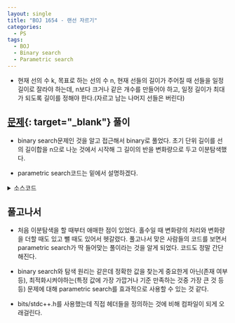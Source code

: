 ```yaml
---
layout: single
title: "BOJ 1654 - 랜선 자르기"
categories:
  - PS
tags:
  - BOJ
  - Binary search
  - Parametric search
---
```


- 현재 선의 수 k, 목표로 하는 선의 수 n, 현재 선들의 길이가 주어질 때 선들을 일정 길이로 잘라야 하는데, n보다 크거나 같은 개수를 만들어야 하고, 일정 길이가 최대가 되도록 길이를 정해야 한다.(자르고 남는 나머지 선들은 버린다)

## [문제](https://www.acmicpc.net/problem/1654){: target="\_blank"} 풀이

- binary search문제인 것을 알고 접근해서 binary로 풀었다. 초기 단위 길이를 선의 길이합을 n으로 나눈 것에서 시작해 그 길이의 반을 변화량으로 두고 이분탐색했다.

- parametric search코드는 밑에서 설명하겠다.

<details markdown="1">
<summary>소스코드</summary>

```cpp
//binary search(?)
#include<bits/stdc++.h>
using namespace std;
typedef vector<int> vi;
typedef long long int lld;

int main()
{
	ios::sync_with_stdio(false);
	cin.tie(0);
	lld n, k, p=0;
	cin>>k>>n;
	vi l(k);
	for(int i=0;i<k;i++){
		cin>>l[i];
		p+=l[i];
	}
	p/=n;
	lld cnt=0, delta=p/2;
	if(p!=1 && p&1) delta++;
	while(delta>0){
		for(lld i:l) cnt+=i/p;
		if(n>cnt) p-=delta;
		else p+=delta;
		if(delta!=1 && delta&1) delta++;
		delta/=2;
		cnt=0;
	}
	for(lld i:l) cnt+=i/p;
	if(cnt<n) p--;
	cout<<p;
	return 0;
}

//parametric search
#include<bits/stdc++.h>
using namespace std;
typedef vector<int> vi;
typedef long long int lld;

int main()
{
	ios::sync_with_stdio(false);
	cin.tie(0);
	lld n, k, cnt=0;
	cin>>k>>n;
	vi li(k);
	for(int i=0;i<k;i++) cin>>li[i];
	lld l=1, r=1<<31-1, m;
	while(l<=r){
		m=(l+r)/2;
		for(lld i:li) cnt+=i/m;
		if(n>cnt) r=m-1;
		else l=m+1;
		cnt=0;
	}
	printf("%d", l-1);
	return 0;
}
```

</details>

## 풀고나서

- 처음 이분탐색을 할 때부터 애매한 점이 있었다. 홀수일 때 변화량의 처리와 변화량을 더할 때도 있고 뺄 때도 있어서 헷갈렸다. 풀고나서 맞은 사람들의 코드를 보면서 parametric search가 딱 들어맞는 풀이라는 것을 알게 되었다. 코드도 정말 간단해진다.

- binary search와 탐색 원리는 같은데 정확한 값을 찾는게 중요한게 아닌(존재 여부 등), 최적화시켜야하는(특정 값에 가장 가깝거나 기준 만족하는 것중 가장 큰 것 등등) 문제에 대해 parametric search를 효과적으로 사용할 수 있는 것 같다.

- bits/stdc++.h를 사용했는데 직접 헤더들을 정의하는 것에 비해 컴파일이 되게 오래걸린다.
